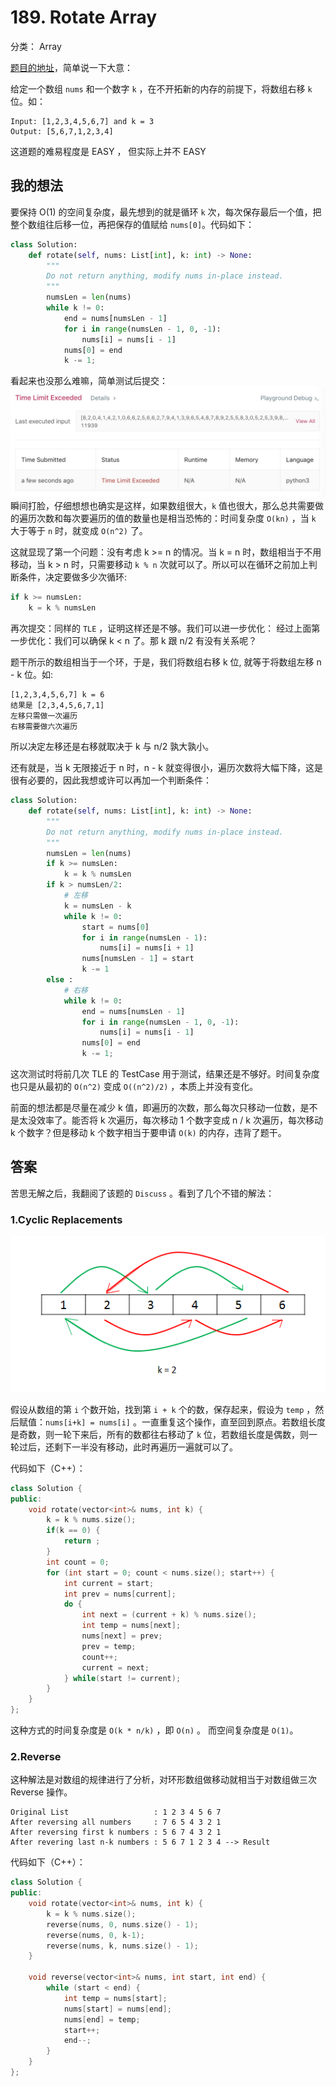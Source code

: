 # 189. Rotate Array
分类： Array

[题目的地址](https://leetcode.com/problems/rotate-array/)，简单说一下大意：

给定一个数组 `nums` 和一个数字 `k` ，在不开拓新的内存的前提下，将数组右移 `k` 位。如：
```
Input: [1,2,3,4,5,6,7] and k = 3
Output: [5,6,7,1,2,3,4]
```

这道题的难易程度是 EASY ， 但实际上并不 EASY

## 我的想法
要保持 O(1) 的空间复杂度，最先想到的就是循环 `k` 次，每次保存最后一个值，把整个数组往后移一位，再把保存的值赋给 `nums[0]`。代码如下：
``` python
class Solution:
    def rotate(self, nums: List[int], k: int) -> None:
        """
        Do not return anything, modify nums in-place instead.
        """
        numsLen = len(nums)
        while k != 0:
            end = nums[numsLen - 1]
            for i in range(numsLen - 1, 0, -1):
                nums[i] = nums[i - 1]
            nums[0] = end 
            k -= 1;
```
看起来也没那么难嘛，简单测试后提交：
![TLE](Photos/TLE.jpg)
瞬间打脸，仔细想想也确实是这样，如果数组很大，`k` 值也很大，那么总共需要做的遍历次数和每次要遍历的值的数量也是相当恐怖的：时间复杂度 `O(kn)` ，当 `k` 大于等于 `n` 时，就变成 `O(n^2)` 了。

这就显现了第一个问题：没有考虑 k >= n 的情况。当 k = n 时，数组相当于不用移动，当 k > n 时，只需要移动 `k % n` 次就可以了。所以可以在循环之前加上判断条件，决定要做多少次循环:
``` python
if k >= numsLen:
    k = k % numsLen
```
再次提交：同样的 `TLE` ，证明这样还是不够。我们可以进一步优化：
经过上面第一步优化：我们可以确保 k < n 了。那 k 跟 n/2 有没有关系呢？

题干所示的数组相当于一个环，于是，我们将数组右移 k 位, 就等于将数组左移 n - k 位。如:
```
[1,2,3,4,5,6,7] k = 6
结果是 [2,3,4,5,6,7,1] 
左移只需做一次遍历
右移需要做六次遍历
```
所以决定左移还是右移就取决于 k 与 n/2 孰大孰小。

还有就是，当 k 无限接近于 n 时，n - k 就变得很小，遍历次数将大幅下降，这是很有必要的，因此我想或许可以再加一个判断条件：
``` python
class Solution:
    def rotate(self, nums: List[int], k: int) -> None:
        """
        Do not return anything, modify nums in-place instead.
        """
        numsLen = len(nums)
        if k >= numsLen:
            k = k % numsLen
        if k > numsLen/2:
            # 左移
            k = numsLen - k
            while k != 0:
                start = nums[0]
                for i in range(numsLen - 1):
                    nums[i] = nums[i + 1]
                nums[numsLen - 1] = start
                k -= 1
        else :
            # 右移
            while k != 0:
                end = nums[numsLen - 1]
                for i in range(numsLen - 1, 0, -1):
                    nums[i] = nums[i - 1]
                nums[0] = end 
                k -= 1;
```
这次测试时将前几次 TLE 的 TestCase 用于测试，结果还是不够好。时间复杂度也只是从最初的 `O(n^2)` 变成 `O((n^2)/2)` ，本质上并没有变化。

前面的想法都是尽量在减少 k 值，即遍历的次数，那么每次只移动一位数，是不是太没效率了。能否将 k 次遍历，每次移动 1 个数字变成 n / k 次遍历，每次移动 k 个数字？但是移动 k 个数字相当于要申请 `O(k)` 的内存，违背了题干。


## 答案
苦思无解之后，我翻阅了该题的 `Discuss` 。看到了几个不错的解法：
### 1.Cyclic Replacements
![CyclicReplacements](Photos/CyclicReplacements.png)

假设从数组的第 `i` 个数开始，找到第 `i + k` 个的数，保存起来，假设为 `temp` ，然后赋值：`nums[i+k] = nums[i]` 。一直重复这个操作，直至回到原点。若数组长度是奇数，则一轮下来后，所有的数都往右移动了 `k` 位，若数组长度是偶数，则一轮过后，还剩下一半没有移动，此时再遍历一遍就可以了。

代码如下（C++）：
``` c++
class Solution {
public:
    void rotate(vector<int>& nums, int k) {
        k = k % nums.size();
        if(k == 0) {
            return ;
        }
        int count = 0;
        for (int start = 0; count < nums.size(); start++) {
            int current = start;
            int prev = nums[current];
            do {
                int next = (current + k) % nums.size();
                int temp = nums[next];
                nums[next] = prev;
                prev = temp;
                count++;
                current = next;
            } while(start != current);
        }
    }
};
```

这种方式的时间复杂度是 `O(k * n/k)` ，即 `O(n)` 。
而空间复杂度是 `O(1)`。

### 2.Reverse
这种解法是对数组的规律进行了分析，对环形数组做移动就相当于对数组做三次 Reverse 操作。
```
Original List                   : 1 2 3 4 5 6 7
After reversing all numbers     : 7 6 5 4 3 2 1
After reversing first k numbers : 5 6 7 4 3 2 1
After revering last n-k numbers : 5 6 7 1 2 3 4 --> Result
```

代码如下（C++）：
``` c++
class Solution {
public:
    void rotate(vector<int>& nums, int k) {
        k = k % nums.size();
        reverse(nums, 0, nums.size() - 1);
        reverse(nums, 0, k-1);
        reverse(nums, k, nums.size() - 1);
    }

    void reverse(vector<int>& nums, int start, int end) {
        while (start < end) {
            int temp = nums[start];
            nums[start] = nums[end];
            nums[end] = temp;
            start++;
            end--;
        }
    }
};

```